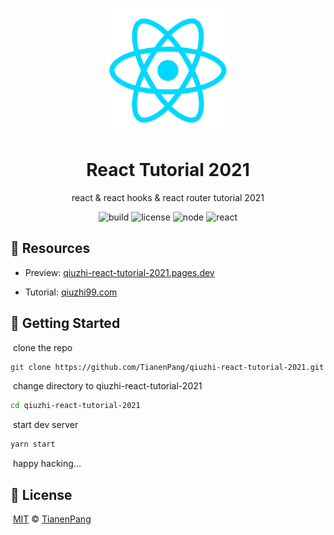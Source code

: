 <p align="center">
  <a href="https://www.qiuzhi99.com/playlists/2021-react.html?invite_code=157725">
    <img width="200" src="https://raw.githubusercontent.com/TianenPang/qiuzhi-react-tutorial-2021/main/docs/logo.png">
  </a>
</p>

<h1 align="center">React Tutorial 2021</h1>

<div align="center">
  <p align="center">
    react & react hooks & react router tutorial 2021
  </p>
  <p align="center">
    <img alt="build" src="https://img.shields.io/badge/build-passing-brightgreen?style=flat-square"/>
    <img alt="license" src="https://img.shields.io/badge/license-MIT-green?style=flat-square&color=3DA639"/>
    <img alt="node" src="https://img.shields.io/badge/node-15.11.0-green?style=flat-square&color=026e00"/>
    <img alt="react" src="https://img.shields.io/badge/react-17.0.2-blue?style=flat-square&color=61dafb"/>
  </p>
</div>

## 🔗 Resources

- Preview: [qiuzhi-react-tutorial-2021.pages.dev](https://qiuzhi-react-tutorial-2021.pages.dev)

- Tutorial: [qiuzhi99.com](https://www.qiuzhi99.com/playlists/2021-react.html?invite_code=157725)

## 🚀 Getting Started

&nbsp;clone the repo

```bash
git clone https://github.com/TianenPang/qiuzhi-react-tutorial-2021.git
```

&nbsp;change directory to qiuzhi-react-tutorial-2021

```bash
cd qiuzhi-react-tutorial-2021
```

&nbsp;start dev server

```bash
yarn start
```

&nbsp;happy hacking...

## 📜 License

&nbsp;[MIT](https://github.com/TianenPang/qiuzhi-react-2021/blob/main/LICENSE) © [TianenPang](https://github.com/TianenPang)
